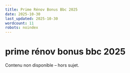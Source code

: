 ```yaml
---
title: Prime Rénov Bonus Bbc 2025
date: 2025-10-30
last_updated: 2025-10-30
wordcount: 11
robots: noindex
---
```


# prime rénov bonus bbc 2025

Contenu non disponible – hors sujet.